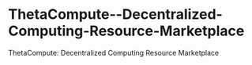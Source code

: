 # ThetaCompute--Decentralized-Computing-Resource-Marketplace
ThetaCompute: Decentralized Computing Resource Marketplace
